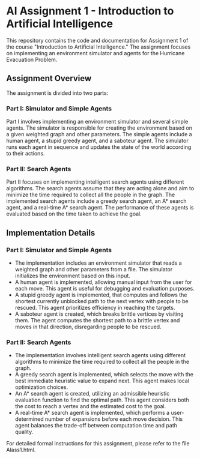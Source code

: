 # AI Assignment 1 - Introduction to Artificial Intelligence

This repository contains the code and documentation for Assignment 1 of the course "Introduction to Artificial Intelligence." The assignment focuses on implementing an environment simulator and agents for the Hurricane Evacuation Problem.

## Assignment Overview

The assignment is divided into two parts:

### Part I: Simulator and Simple Agents

Part I involves implementing an environment simulator and several simple agents. The simulator is responsible for creating the environment based on a given weighted graph and other parameters. The simple agents include a human agent, a stupid greedy agent, and a saboteur agent. The simulator runs each agent in sequence and updates the state of the world according to their actions.

### Part II: Search Agents

Part II focuses on implementing intelligent search agents using different algorithms. The search agents assume that they are acting alone and aim to minimize the time required to collect all the people in the graph. The implemented search agents include a greedy search agent, an A* search agent, and a real-time A* search agent. The performance of these agents is evaluated based on the time taken to achieve the goal.

## Implementation Details

### Part I: Simulator and Simple Agents

- The implementation includes an environment simulator that reads a weighted graph and other parameters from a file. The simulator initializes the environment based on this input.
- A human agent is implemented, allowing manual input from the user for each move. This agent is useful for debugging and evaluation purposes.
- A stupid greedy agent is implemented, that computes and follows the shortest currently unblocked path to the next vertex with people to be rescued. This agent prioritizes efficiency in reaching the targets.
- A saboteur agent is created, which breaks brittle vertices by visiting them. The agent computes the shortest path to a brittle vertex and moves in that direction, disregarding people to be rescued.

### Part II: Search Agents

- The implementation involves intelligent search agents using different algorithms to minimize the time required to collect all the people in the graph.
- A greedy search agent is implemented, which selects the move with the best immediate heuristic value to expand next. This agent makes local optimization choices.
- An A* search agent is created, utilizing an admissible heuristic evaluation function to find the optimal path. This agent considers both the cost to reach a vertex and the estimated cost to the goal.
- A real-time A* search agent is implemented, which performs a user-determined number of expansions before each move decision. This agent balances the trade-off between computation time and path quality.




For detailed formal instructions for this assignment, please refer to the file Alass1.html.
